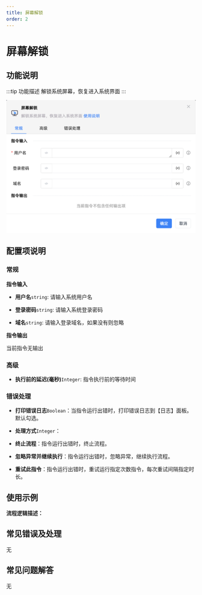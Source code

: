 ```yaml
---
title: 屏幕解锁
order: 2
---
```


# 屏幕解锁

## 功能说明

:::tip 功能描述
解锁系统屏幕，恢复进入系统界面
:::

![屏幕解锁](../../../assets/屏幕解锁_command.png)

## 配置项说明

### 常规

**指令输入**

- **用户名**`string`: 请输入系统用户名

- **登录密码**`string`: 请输入系统登录密码

- **域名**`string`: 请输入登录域名，如果没有则忽略


**指令输出**

当前指令无输出

### 高级

- **执行前的延迟(毫秒)**`Integer`: 指令执行前的等待时间

### 错误处理

- **打印错误日志**`Boolean`：当指令运行出错时，打印错误日志到【日志】面板。默认勾选。

- **处理方式**`Integer`：

 - **终止流程**：指令运行出错时，终止流程。

 - **忽略异常并继续执行**：指令运行出错时，忽略异常，继续执行流程。

 - **重试此指令**：指令运行出错时，重试运行指定次数指令，每次重试间隔指定时长。

## 使用示例

**流程逻辑描述：** 

## 常见错误及处理

无

## 常见问题解答

无

